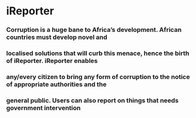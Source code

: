# iReporter

### Corruption is a huge bane to Africa’s development. African countries must develop novel and
### localised solutions that will curb this menace, hence the birth of iReporter. iReporter enables
### any/every citizen to bring any form of corruption to the notice of appropriate authorities and the
### general public. Users can also report on things that needs government intervention
